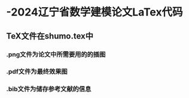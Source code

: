 # -2024辽宁省数学建模论文LaTex代码

## TeX文件在shumo.tex中
### .png文件为论文中所需要用的的插图
### .pdf文件为最终效果图
### .bib文件为储存参考文献的信息
